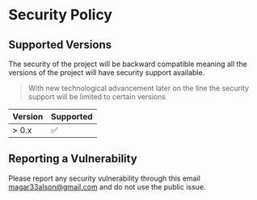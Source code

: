 # Security Policy

## Supported Versions

The security of the project will be backward compatible meaning all the versions of the project will have security support available.

> With new technological advancement later on the line the security support will be limited to certain versions

| Version | Supported          |
| ------- | ------------------ |
| > 0.x   | :white_check_mark: |

## Reporting a Vulnerability

Please report any security vulnerability through this email <a href="mailto:nagar33alson@gmail.com">magar33alson@gmail.com</a> and do not use the public issue.
